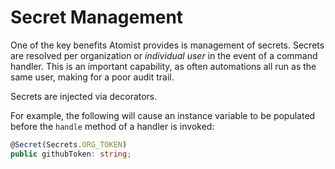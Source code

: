 # Secret Management

One of the key benefits Atomist provides is management of
secrets.  Secrets are resolved per organization or *individual user* in
the event of a command handler.  This is an important capability, as
often automations all run as the same user, making for a poor audit
trail.

Secrets are injected via decorators.

For example, the following will cause an instance variable to be
populated before the `handle` method of a handler is invoked:

```typescript
@Secret(Secrets.ORG_TOKEN)
public githubToken: string;
```
